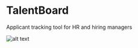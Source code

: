 # TalentBoard
Applicant tracking tool for HR and hiring managers

![alt text](/talentboard/src/assets/images/Dashboard.png)
